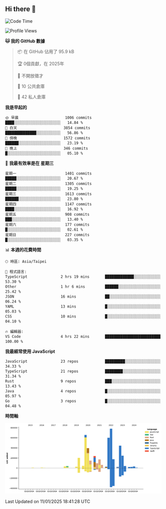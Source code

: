 ## Hi there 👋

<!--START_SECTION:waka-->
![Code Time](http://img.shields.io/badge/Code%20Time-95%20hrs%2055%20mins-blue)

![Profile Views](http://img.shields.io/badge/%E5%80%8B%E4%BA%BA%E9%A0%81%E9%9D%A2%E7%80%8F%E8%A6%BD%E6%AC%A1%E6%95%B8-2-blue)

**🐱 我的 GitHub 數據** 

> 📦 在 GitHub 佔用了 95.9 kB 
 > 
> 🏆  0個貢獻，在 2025年
 > 
> 🚫 不開放徵才
 > 
> 📜 10 公共倉庫 
 > 
> 🔑 42 私人倉庫 
 > 
**我是早起的** 

```text
🌞 早晨                     1006 commits        ████░░░░░░░░░░░░░░░░░░░░░   14.84 % 
🌆 白天                     3854 commits        ██████████████░░░░░░░░░░░   56.86 % 
🌃 傍晚                     1572 commits        ██████░░░░░░░░░░░░░░░░░░░   23.19 % 
🌙 晚上                     346 commits         █░░░░░░░░░░░░░░░░░░░░░░░░   05.10 % 
```
📅 **我最有效率是在 星期三** 

```text
星期一                      1401 commits        █████░░░░░░░░░░░░░░░░░░░░   20.67 % 
星期二                      1305 commits        █████░░░░░░░░░░░░░░░░░░░░   19.25 % 
星期三                      1613 commits        ██████░░░░░░░░░░░░░░░░░░░   23.80 % 
星期四                      1147 commits        ████░░░░░░░░░░░░░░░░░░░░░   16.92 % 
星期五                      908 commits         ███░░░░░░░░░░░░░░░░░░░░░░   13.40 % 
星期六                      177 commits         █░░░░░░░░░░░░░░░░░░░░░░░░   02.61 % 
星期日                      227 commits         █░░░░░░░░░░░░░░░░░░░░░░░░   03.35 % 
```


📊 **本週的花費時間** 

```text
🕑︎ 時區: Asia/Taipei

💬 程式語言: 
TypeScript               2 hrs 19 mins       █████████████░░░░░░░░░░░░   53.30 % 
Other                    1 hr 6 mins         ██████░░░░░░░░░░░░░░░░░░░   25.42 % 
JSON                     16 mins             ██░░░░░░░░░░░░░░░░░░░░░░░   06.24 % 
YAML                     13 mins             █░░░░░░░░░░░░░░░░░░░░░░░░   05.03 % 
CSS                      10 mins             █░░░░░░░░░░░░░░░░░░░░░░░░   04.10 % 

🔥 編輯器: 
VS Code                  4 hrs 22 mins       █████████████████████████   100.00 % 
```

**我最經常使用 JavaScript** 

```text
JavaScript               23 repos            █████████░░░░░░░░░░░░░░░░   34.33 % 
TypeScript               21 repos            ████████░░░░░░░░░░░░░░░░░   31.34 % 
Rust                     9 repos             ███░░░░░░░░░░░░░░░░░░░░░░   13.43 % 
Java                     4 repos             █░░░░░░░░░░░░░░░░░░░░░░░░   05.97 % 
Go                       3 repos             █░░░░░░░░░░░░░░░░░░░░░░░░   04.48 % 
```



**時間軸**

![Lines of Code chart](https://raw.githubusercontent.com/jos61404/jos61404/main/assets/bar_graph.png)


 Last Updated on 11/01/2025 18:41:28 UTC
<!--END_SECTION:waka-->



<!--
**jos61404/jos61404** is a ✨ _special_ ✨ repository because its `README.md` (this file) appears on your GitHub profile.

Here are some ideas to get you started:

- 🔭 I’m currently working on ...
- 🌱 I’m currently learning ...
- 👯 I’m looking to collaborate on ...
- 🤔 I’m looking for help with ...
- 💬 Ask me about ...
- 📫 How to reach me: ...
- 😄 Pronouns: ...
- ⚡ Fun fact: ...
-->
